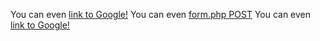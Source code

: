 You can even [link to Google!](https://google.com)
You can even [form.php POST](http://localhost:8080/form.php)
You can even [link to Google!](https://google.com)